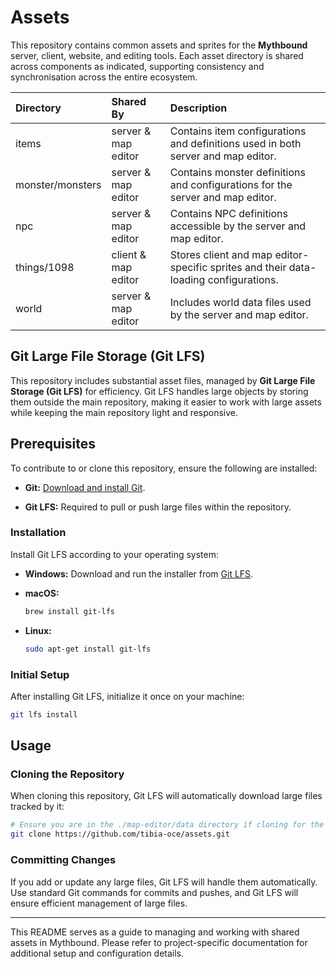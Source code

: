 
# Assets

This repository contains common assets and sprites for the **Mythbound** server, client, website, and editing tools. Each asset directory is shared across components as indicated, supporting consistency and synchronisation across the entire ecosystem.

| Directory        | Shared By           | Description                                                                      |
|:-----------------|:--------------------|:---------------------------------------------------------------------------------|
| items            | server & map editor | Contains item configurations and definitions used in both server and map editor. |
| monster/monsters | server & map editor | Contains monster definitions and configurations for the server and map editor.    |
| npc              | server & map editor | Contains NPC definitions accessible by the server and map editor.                |
| things/1098      | client & map editor | Stores client and map editor-specific sprites and their data-loading configurations. |
| world            | server & map editor | Includes world data files used by the server and map editor.                     |

## Git Large File Storage (Git LFS)

This repository includes substantial asset files, managed by **Git Large File Storage (Git LFS)** for efficiency. Git LFS handles large objects by storing them outside the main repository, making it easier to work with large assets while keeping the main repository light and responsive.

## Prerequisites

To contribute to or clone this repository, ensure the following are installed:

- **Git:** [Download and install Git](https://git-scm.com/).

- **Git LFS:** Required to pull or push large files within the repository.

### Installation

Install Git LFS according to your operating system:

- **Windows:** Download and run the installer from [Git LFS](https://git-lfs.github.com).

- **macOS:** 
  ```bash
  brew install git-lfs
  ```
  
- **Linux:** 
  ```bash
  sudo apt-get install git-lfs
  ```

### Initial Setup

After installing Git LFS, initialize it once on your machine:

```bash
git lfs install
```

## Usage

### Cloning the Repository

When cloning this repository, Git LFS will automatically download large files tracked by it:

```bash
# Ensure you are in the ./map-editor/data directory if cloning for the map editor
git clone https://github.com/tibia-oce/assets.git
```

### Committing Changes

If you add or update any large files, Git LFS will handle them automatically. Use standard Git commands for commits and pushes, and Git LFS will ensure efficient management of large files.

---

This README serves as a guide to managing and working with shared assets in Mythbound. Please refer to project-specific documentation for additional setup and configuration details.
